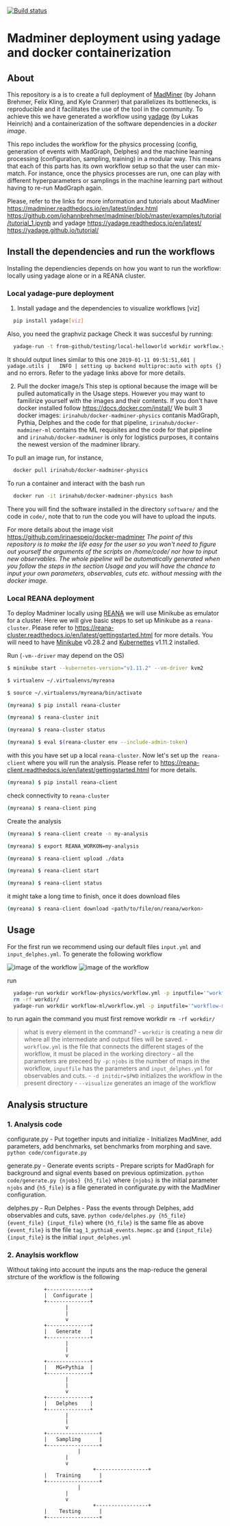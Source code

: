 [![Build status](https://travis-ci.com/irinaespejo/workflow-madminer.svg?branch=master)](https://travis-ci.org/irinaespejo)


# Madminer deployment using yadage and docker containerization

## About
This repository is a  is to create a full deployment of [MadMiner](https://github.com/johannbrehmer/madminer) (by Johann Brehmer, Felix Kling, and Kyle Cranmer) that parallelizes its bottlenecks, is reproducible and it facilitates the use of the tool in the community. 
To achieve this we have generated a workflow using [yadage](https://github.com/yadage/yadage)
(by Lukas Heinrich) and a containerization of the software dependencies in a *docker image*.

This repo includes the workflow for the physics processing (config, generation of events with MadGraph, Delphes) and the machine learning processing (configuration, sampling, training) in a modular way. This means that each of this parts has its own workflow setup so that the user can mix-match. For instance, once the physics processes are run, one can play with different hyperparameters or samplings in the machine learning part without having to re-run MadGraph again.

Please, refer to the links for more information and tutorials about MadMiner 
https://madminer.readthedocs.io/en/latest/index.html
https://github.com/johannbrehmer/madminer/blob/master/examples/tutorial/tutorial_1.ipynb
and yadage
https://yadage.readthedocs.io/en/latest/
https://yadage.github.io/tutorial/

## Install the dependencies and run the workflows
Installing the dependiencies depends on how you want to run the workflow: locally using yadage alone or in a REANA cluster.

### Local yadage-pure deployment

1) Install yadage and the dependencies to visualize workflows [viz]
```bash
  pip install yadage[viz]
```
Also, you need the graphviz package
Check it was succesful by running:
```bash
  yadage-run -t from-github/testing/local-helloworld workdir workflow.yml -p par=World
```
It should output lines similar to this one `2019-01-11 09:51:51,601 |         yadage.utils |   INFO | setting up backend multiproc:auto with opts {}` and no errors. Refer to the yadage links above for more details.

2) Pull the docker image/s 
This step is optional because the image will be pulled automatically in the Usage steps. However you may want to familirize yourself with the images and their contents. If you don't have docker installed follow https://docs.docker.com/install/
We built 3 docker images: `irinahub/docker-madminer-physics` contanis MadGraph, Pythia, Delphes and the code for that pipeline, `irinahub/docker-madminer-ml` contains the ML requisites and the code for that pipeline and `irinahub/docker-madminer` is only for logistics purposes, it contains the newest version of the madminer library.

To pull an image run, for instance,
```bash
  docker pull irinahub/docker-madminer-physics
```
To run a container and interact with the bash run
```bash
  docker run -it irinahub/docker-madminer-physics bash
```
There you will find the software installed in the directory `software/` and the code in `code/`, note that to run the code you will have to upload the inputs.


For more details about the image visit https://github.com/irinaespejo/docker-madminer
*The point of this repository is to make the life easy for the user so you won't need to figure out yourself the arguments of the scripts on /home/code/ nor how to input new observables. The whole pipeline will be automatically generated when you follow the steps in the section Usage and you will have the chance to input your own parameters, observables, cuts etc. without messing with the docker image.*

### Local REANA deployment
To deploy Madminer locally using [REANA](http://www.reana.io/) we will use Minikube as emulator for a cluster. Here we will give basic steps to set up Minikube as a `reana-cluster`. Please refer to https://reana-cluster.readthedocs.io/en/latest/gettingstarted.html  for more details. You will need to have [Minikube](https://kubernetes.io/docs/tasks/tools/install-minikube/) v0.28.2 and [Kubernettes](https://kubernetes.io/docs/tasks/tools/install-kubectl/) v1.11.2  installed.

Run (`-vm--driver`  may depend on the OS)

```bash
$ minikube start --kubernetes-version="v1.11.2" --vm-driver kvm2

$ virtualenv ~/.virtualenvs/myreana

$ source ~/.virtualenvs/myreana/bin/activate

(myreana) $ pip install reana-cluster

(myreana) $ reana-cluster init

(myreana) $ reana-cluster status

(myreana) $ eval $(reana-cluster env --include-admin-token)
```
with this you have set up a local `reana-cluster`. Now let's set up the` reana-client` where you will run the analysis. Please refer to https://reana-client.readthedocs.io/en/latest/gettingstarted.html  for more details.

```bash
(myreana) $ pip install reana-client
```
check connectivity to `reana-cluster`
```bash
(myreana) $ reana-client ping
```

Create the analysis

```bash
(myreana) $ reana-client create -n my-analysis

(myreana) $ export REANA_WORKON=my-analysis

(myreana) $ reana-client upload ./data

(myreana) $ reana-client start

(myreana) $ reana-client status
```
it might take a long time to finish, once it does download files
```bash
(myreana) $ reana-client download <path/to/file/on/reana/workon>
```


## Usage
For the first run we recommend using our default files `input.yml` and `input_delphes.yml`.
To generate the following workflow 

![image of the workflow](images/workflow-physics.png)
![image of the workflow](images/workflow-ml.png)

run 
```bash
  yadage-run workdir workflow-physics/workflow.yml -p inputfile='"workflow-physics/input.yml"' -p njobs="10" -p inputdelphes='"workflow-physics/input_delphes.yml"' -d initdir=$PWD --visualize
  rm -rf workdir/
  yadage-run workdir workflow-ml/workflow.yml -p inputfile='"workflow-ml/inputs/input_ML.yaml"' -p ntrainsamples="5" -p combinedfile='"workflow-ml/inputs/madminer_example_with_data_1.h5"' -d initdir=$PWD --visualize
```
to run again the command you must first remove workdir `rm -rf workdir/`
>what is every element in the command?
	- `workdir` is creating a new dir where all the intermediate and output files will be saved.
	- `workflow.yml` is the file that connects the different stages of the workflow, it must be placed in the working directory
	- all the parameters are preceed by `-p`: `njobs` is the number of maps in the workflow, `inputfile` has the parameters and `input_delphes.yml` for observables and cuts.
	- `-d initdir=$PWD` initializes the workflow in the present directory
	- `--visualize` generates an image of the workflow

## Analysis structure
### 1. Analysis code
configurate.py - Put together inputs and initialize
	- Initializes MadMiner, add parameters, add benchmarks, set benchmarks from morphing and save.
	`python code/configurate.py` 
	
generate.py - Generate events scripts
	- Prepare scripts for MadGraph for background and signal events based on previous optimization.
	`python code/generate.py {njobs} {h5_file}` where `{njobs}` is the initial parameter  `njobs` and `{h5_file}` is a file generated in configurate.py with the MadMiner configuration.

delphes.py - Run Delphes
	- Pass the events through Delphes, add observables and cuts, save.
	 `python code/delphes.py {h5_file} {event_file} {input_file}` where  `{h5_file}` is the same file as above  `{event_file}` is the file  `tag_1_pythia8_events.hepmc.gz` and `{input_file}{input_file}` is the initial `input_delphes.yml`

### 2. Anaylsis workflow
Without taking into account the inputs ans the map-reduce the general strcture of the workflow is the following

				+--------------+
				|  Configurate |
				+--------------+
					   |
					   |
					   v
				+--------------+
				|   Generate   |
				+--------------+
	   				   |
					   |
					   v
				+--------------+
				|   MG+Pythia  |
				+--------------+
					   |
					   |
					   v
				+--------------+
				|   Delphes    |
				+--------------+
					   |
					   |
					   v
				+-----------------+
				|   Sampling      |
				+-----------------+
				           |
					   |
					   v
                                +-----------------+
				|   Training      |
				+-----------------+
				           |
					   |
					   v
                                +-----------------+
				|    Testing      |
				+-----------------+

